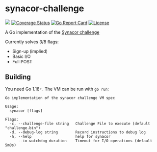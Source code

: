 # synacor-challenge

[![](https://github.com/nlowe/synacor-challenge/workflows/CI/badge.svg)](https://github.com/nlowe/synacor-challenge/actions) [![Coverage Status](https://coveralls.io/repos/github/nlowe/synacor-challenge/badge.svg?branch=master)](https://coveralls.io/github/nlowe/synacor-challenge?branch=master) [![Go Report Card](https://goreportcard.com/badge/github.com/nlowe/synacor-challenge)](https://goreportcard.com/report/github.com/nlowe/synacor-challenge) [![License](https://img.shields.io/badge/license-MIT-brightgreen)](./LICENSE)

A Go implementation of the [Synacor challenge](https://challenge.synacor.com/)

Currently solves 3/8 flags:

* Sign-up (implied)
* Basic I/O
* Full POST

## Building

You need Go 1.18+. The VM can be run with `go run`:

```
Go implementation of the synacor challenge VM spec

Usage:
  synacor [flags]

Flags:
  -c, --challenge-file string   Challenge File to execute (default "challenge.bin")
  -d, --debug-log string        Record instructions to debug log
  -h, --help                    help for synacor
      --io-watchdog duration    Timeout for I/O operations (default 5m0s)
```
